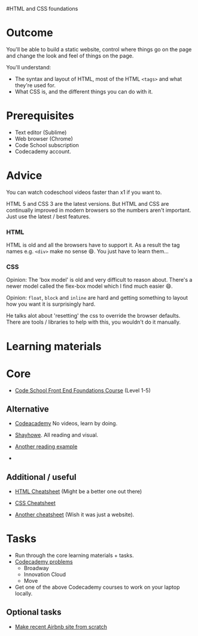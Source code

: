 #HTML and CSS foundations

# Outcome

You'll be able to build a static website, control where things go on the page and change the look and feel of things on the page.

You'll understand:

* The syntax and layout of HTML, most of the HTML `<tags>` and what they're used for.
* What CSS is, and the different things you can do with it.

# Prerequisites

* Text editor (Sublime)
* Web browser (Chrome)
* Code School subscription
* Codecademy account.

# Advice

You can watch codeschool videos faster than x1 if you want to.

HTML 5 and CSS 3 are the latest versions. But HTML and CSS are continually improved in modern browsers so the numbers aren't important. Just use the latest / best features.

### HTML

HTML is old and all the browsers have to support it. As a result the tag names e.g. `<div>` make no sense :smile:. You just have to learn them...

### CSS

Opinion: The 'box model' is old and very difficult to reason about. There's a newer model called the flex-box model which I find much easier :smile:.

Opinion: `float`, `block` and `inline` are hard and getting something to layout how you want it is surprisingly hard.

He talks alot about 'resetting' the css to override the browser defaults. There are tools / libraries to help with this, you wouldn't do it manually.

# Learning materials

# Core

* [Code School Front End Foundations Course](https://www.codeschool.com/courses/front-end-foundations/) (Level 1-5)

## Alternative

* [Codeacademy](https://www.codecademy.com/courses/web-beginner-en-HZA3b/) No videos, learn by doing.

* [Shayhowe](http://learn.shayhowe.com/html-css/). All reading and visual.

* [Another reading example](http://websitesetup.org/html5-beginners-guide/)
*
## Additional / useful

* [HTML Cheatsheet](http://www.simplehtmlguide.com/cheatsheet.php) (Might be a better one out there)

* [CSS Cheatsheet](http://adam-marsden.co.uk/css-cheat-sheet/)
* [Another cheatsheet](http://websitesetup.org/html5-cheat-sheet/) (Wish it was just a website).
# Tasks

* Run through the core learning materials + tasks.
* [Codecademy problems](https://www.codecademy.com/en/courses/html-css-prj)
  * Broadway
  * Innovation Cloud
  * Move
* Get one of the above Codecademy courses to work on your laptop locally.

## Optional tasks

* [Make recent Airbnb site from scratch](https://www.codecademy.com/en/skills/make-a-website/)
